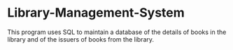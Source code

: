 # Library-Management-System
This program uses SQL to maintain a database of the details of books in the library and of the issuers of books from the library.
